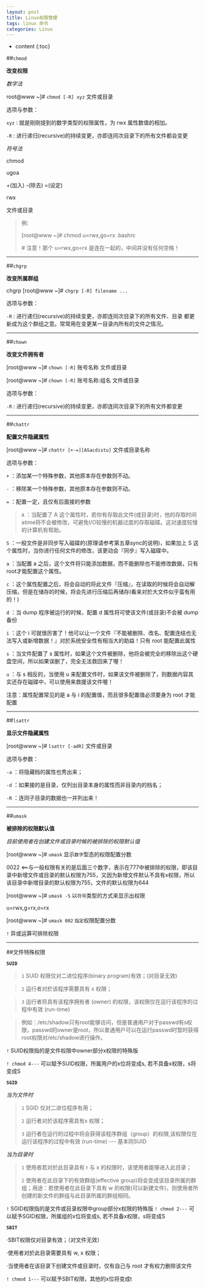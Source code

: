 ```yaml
---
layout: post
title: Linux权限管理
tags: linux 命令
categories: Linux
---
```


* content
{:toc}

##`chmod`

**改变权限**

*数字法*

root@www ~]# `chmod [-R] xyz` 文件或目录

选项与参数：

`xyz` : 就是刚刚提到的数字类型的权限属性，为 rwx 属性数值的相加。

`-R` : 进行递归(recursive)的持续变更，亦即连同次目录下的所有文件都会变更

*符号法*

chmod

ugoa

+(加入) -(除去) =(设定)

rwx

文件或目录

>例:
>
>[root@www ~]# chmod  u=rwx,go=rx  .bashrc
>
>\# 注意！那个 u=rwx,go=rx 是连在一起的，中间并没有任何空格！

---

##`chgrp `


**改变所属群组**

chgrp [root@www ~]# `chgrp [-R] filename ...`

选项与参数：

`-R` : 进行递归(recursive)的持续变更，亦即连同次目录下的所有文件、目录 都更新成为这个群组之意。常常用在变更某一目录内所有的文件之情况。

---

##`chown`

**改变文件拥有者**

[root@www ~]# `chown [-R]` 账号名称 文件或目录

[root@www ~]# `chown [-R]` 账号名称:组名 文件或目录

选项与参数：

`-R` : 进行递归(recursive)的持续变更，亦即连同次目录下的所有文件都变更

---

##`chattr`

**配置文件隐藏属性**

[root@www ~]# `chattr [+-=][ASacdistu]` 文件或目录名称

选项与参数：

`+`   ：添加某一个特殊参数，其他原本存在参数则不动。

`-`   ：移除某一个特殊参数，其他原本存在参数则不动。

`=`   ：配置一定，且仅有后面接的参数

>`A`  ：当配置了 A 这个属性时，若你有存取此文件(或目录)时，他的存取时间 atime将不会被修改，可避免I/O较慢的机器过度的存取磁碟。这对速度较慢的计算机有帮助。

`S`  ：一般文件是非同步写入磁碟的(原理请参考第五章sync的说明)，如果加上 S 这个属性时，当你进行任何文件的修改，该更动会『同步』写入磁碟中。

`a`  ：当配置 a 之后，这个文件将只能添加数据，而不能删除也不能修改数据，只有root才能配置这个属性。

`c` ：这个属性配置之后，将会自动的将此文件『压缩』，在读取的时候将会自动解压缩，但是在储存的时候，将会先进行压缩后再储存(看来对於大文件似乎蛮有用的！)

`d`  ：当 dump 程序被运行的时候，配置 d 属性将可使该文件(或目录)不会被 dump 备份

`i`  ：这个 i 可就很厉害了！他可以让一个文件『不能被删除、改名、配置连结也无法写入或新增数据！』对於系统安全性有相当大的助益！只有 root 能配置此属性

`s`  ：当文件配置了 s 属性时，如果这个文件被删除，他将会被完全的移除出这个硬盘空间，所以如果误删了，完全无法救回来了喔！

`u`  ：与 s 相反的，当使用 u 来配置文件时，如果该文件被删除了，则数据内容其实还存在磁碟中，可以使用来救援该文件喔！

注意：属性配置常见的是 a 与 i 的配置值，而且很多配置值必须要身为 root 才能配置

---

##`lsattr`

**显示文件隐藏属性**

[root@www ~]# `lsattr [-adR]` 文件或目录

选项与参数：

`-a` ：将隐藏档的属性也秀出来；

`-d` ：如果接的是目录，仅列出目录本身的属性而非目录内的档名；

`-R` ：连同子目录的数据也一并列出来！

---

##`umask`

**被排除的权限默认值**

*目前使用者在创建文件或目录时候的被排除的权限默认值*

[root@www ~]# `umask`      显示`数字`型态的权限配置分数

0022          <==与一般权限有关的是后面三个数字，表示在777中被排除的权限，即该目录中新增文件或目录的默认权限为755，又因为新增文件默认不具有x权限，所以该目录中新增目录的默认权限为755，文件的默认权限为644

[root@www ~]# `umask -S`    以`符号`类型的方式来显示出权限

u=rwx,g=rx,o=rx

[root@www ~]# `umask 002`  `指定`权限配置分数

`!` 异或运算可排除权限

---

##文件特殊权限

**`SUID`**

>`1` SUID 权限仅对二进位程序(binary program)有效；(对目录无效)

>`2` 运行者对於该程序需要具有 x 权限；

>`3` 运行者将具有该程序拥有者 (owner) 的权限，该权限仅在运行该程序的过程中有效 (run-time)

>例如：/etc/shadow只有root能够访问，但是普通用户对于passwd有s权限，passwd的owner是root，所以普通用户可以在运行passwd时暂时获得root权限对/etc/shadow进行操作。

`!` SUID权限指的是文件权限中owner部分x权限的特殊版

`! chmod 4---` 可以赋予SUID权限，所属用户的x位将变成s, 若不具备x权限，s将变成S

**`SGID`**

*当为文件时*

>`1` SGID 仅对二进位程序有用；
>
>`2` 运行者对於该程序需具有x 权限；
>
>`3` 运行者在运行的过程中将会获得该程序群组（group）的权限,该权限仅在运行该程序的过程中有效 (run-time) --- 基本同SUID

*当为目录时*

>`1` 使用者若对於此目录具有 r 与 x 的权限时，该使用者能够进入此目录；
>
>`2` 使用者在此目录下的有效群组(effective group)将会变成该目录所属的群组；用途：若使用者在此目录下具有 w 的权限(可以新建文件)，则使用者所创建的新文件的群组与此目录所属的群组相同。

`!` SGID权限指的是文件或目录权限中group部分x权限的特殊版
`! chmod 2---` 可以赋予SGID权限，所属组的x位将变成s, 若不具备x权限，s将变成S

**`SBIT`**

·SBIT权限仅对目录有效；（对文件无效）

·使用者对於此目录需要具有 w, x 权限；

·当使用者在该目录下创建文件或目录时，仅有自己与 root 才有权力删除该文件

`! chmod 1---` 可以赋予SBIT权限，其他的x位将变成t
